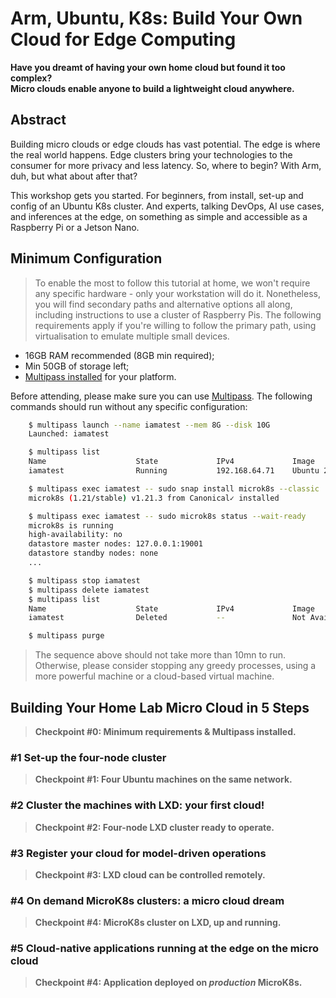 # Arm, Ubuntu, K8s: Build Your Own Cloud for Edge Computing

**Have you dreamt of having your own home cloud but found it too complex?     
Micro clouds enable anyone to build a lightweight cloud anywhere.**

## Abstract

Building micro clouds or edge clouds has vast potential.
The edge is where the real world happens.
Edge clusters bring your technologies to the consumer for more privacy and less latency.
So, where to begin? With Arm, duh, but what about after that?

This workshop gets you started.
For beginners, from install, set-up and config of an Ubuntu K8s cluster.
And experts, talking DevOps, AI use cases, and inferences at the edge, on something as simple and accessible as a Raspberry Pi or a Jetson Nano.

<!-- ToDo: Insert a diagram here -->

## Minimum Configuration

> To enable the most to follow this tutorial at home, we won't require any specific hardware - only your workstation will do it.
> Nonetheless, you will find secondary paths and alternative options all along, including instructions to use a cluster of Raspberry Pis.
> The following requirements apply if you're willing to follow the primary path, using virtualisation to emulate multiple small devices.

<!-- ToDo: Instructions to use RPis  -->

- 16GB RAM recommended (8GB min required);
- Min 50GB of storage left;
- [Multipass installed](https://multipass.run/) for your platform.

Before attending, please make sure you can use [Multipass](https://multipass.run/). The following commands should run without any specific configuration:

<!-- <details>
    <summary>
Click to expand the instructions.
    </summary> -->

```sh
    $ multipass launch --name iamatest --mem 8G --disk 10G
    Launched: iamatest 

    $ multipass list
    Name                    State             IPv4             Image
    iamatest                Running           192.168.64.71    Ubuntu 20.04 LTS

    $ multipass exec iamatest -- sudo snap install microk8s --classic
    microk8s (1.21/stable) v1.21.3 from Canonical✓ installed

    $ multipass exec iamatest -- sudo microk8s status --wait-ready
    microk8s is running
    high-availability: no
    datastore master nodes: 127.0.0.1:19001
    datastore standby nodes: none
    ...

    $ multipass stop iamatest
    $ multipass delete iamatest
    $ multipass list
    Name                    State             IPv4             Image
    iamatest                Deleted           --               Not Available

    $ multipass purge
```

> The sequence above should not take more than 10mn to run.
> Otherwise, please consider stopping any greedy processes, using a more powerful machine or a cloud-based virtual machine.

<!-- ToDo: test on a cloud virtual machine, and link to a tutorial. -->

<!-- </details> -->


## Building Your Home Lab Micro Cloud in 5 Steps

<!-- 

Options: 
- Virtual machines or Physical devices (RPis)
- Juju or not Juju
- Application 

 -->

<!-- ToDo: text to explain the checkpoints/parts -->

> **Checkpoint #0: Minimum requirements & Multipass installed.**

### #1 Set-up the four-node cluster

<!-- ToDo: Summary of the section's goals and outcomes -->

> **Checkpoint #1: Four Ubuntu machines on the same network.**

### #2 Cluster the machines with LXD: your first cloud!

<!-- ToDo: Summary of the section's goals and outcomes -->

> **Checkpoint #2: Four-node LXD cluster ready to operate.**

### #3 Register your cloud for model-driven operations

<!-- Optional (if not going for Juju) -->

<!-- ToDo: Summary of the section's goals and outcomes -->

> **Checkpoint #3: LXD cloud can be controlled remotely.**

### #4 On demand MicroK8s clusters: a micro cloud dream

<!-- ToDo: Summary of the section's goals and outcomes -->

> **Checkpoint #4: MicroK8s cluster on LXD, up and running.**

### #5 Cloud-native applications running at the edge on the micro cloud

<!-- Bonus -->

<!-- ToDo: Summary of the section's goals and outcomes -->

> **Checkpoint #4: Application deployed on *production* MicroK8s.**

<!-- ToDo: find a better application use case for the micro cloud scenario. -->
